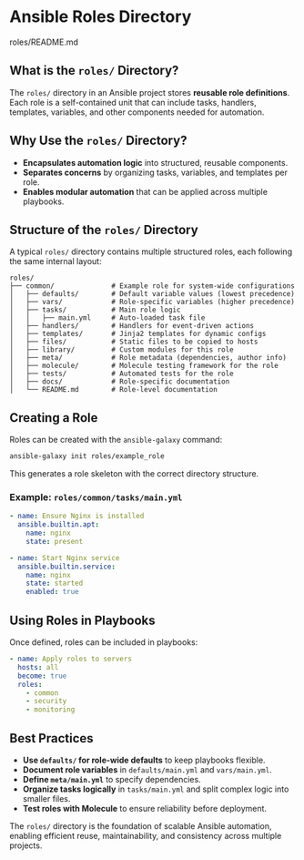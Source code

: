 # Ansible Roles Directory
roles/README.md

## What is the `roles/` Directory?

The `roles/` directory in an Ansible project stores **reusable role definitions**. Each role is a self-contained unit that can include tasks, handlers, templates, variables, and other components needed for automation.

## Why Use the `roles/` Directory?

* **Encapsulates automation logic** into structured, reusable components.
* **Separates concerns** by organizing tasks, variables, and templates per role.
* **Enables modular automation** that can be applied across multiple playbooks.

## Structure of the `roles/` Directory

A typical `roles/` directory contains multiple structured roles, each following the same internal layout:

```
roles/
├── common/              # Example role for system-wide configurations
│   ├── defaults/        # Default variable values (lowest precedence)
│   ├── vars/            # Role-specific variables (higher precedence)
│   ├── tasks/           # Main role logic
│   │   ├── main.yml     # Auto-loaded task file
│   ├── handlers/        # Handlers for event-driven actions
│   ├── templates/       # Jinja2 templates for dynamic configs
│   ├── files/           # Static files to be copied to hosts
│   ├── library/         # Custom modules for this role
│   ├── meta/            # Role metadata (dependencies, author info)
│   ├── molecule/        # Molecule testing framework for the role
│   ├── tests/           # Automated tests for the role
│   ├── docs/            # Role-specific documentation
│   └── README.md        # Role-level documentation
```

## Creating a Role

Roles can be created with the `ansible-galaxy` command:

```bash
ansible-galaxy init roles/example_role
```

This generates a role skeleton with the correct directory structure.

### Example: `roles/common/tasks/main.yml`

```yaml
- name: Ensure Nginx is installed
  ansible.builtin.apt:
    name: nginx
    state: present

- name: Start Nginx service
  ansible.builtin.service:
    name: nginx
    state: started
    enabled: true
```

## Using Roles in Playbooks

Once defined, roles can be included in playbooks:

```yaml
- name: Apply roles to servers
  hosts: all
  become: true
  roles:
    - common
    - security
    - monitoring
```

## Best Practices

* **Use `defaults/` for role-wide defaults** to keep playbooks flexible.
* **Document role variables** in `defaults/main.yml` and `vars/main.yml`.
* **Define `meta/main.yml`** to specify dependencies.
* **Organize tasks logically** in `tasks/main.yml` and split complex logic into smaller files.
* **Test roles with Molecule** to ensure reliability before deployment.

The `roles/` directory is the foundation of scalable Ansible automation, enabling efficient reuse, maintainability, and consistency across multiple projects.
